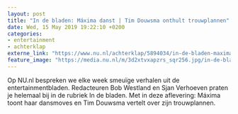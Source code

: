 ```yaml
---
layout: post
title: "In de bladen: Máxima danst | Tim Douwsma onthult trouwplannen"
date: Wed, 15 May 2019 19:22:10 +0200
categories: 
- entertainment 
- achterklap 
externe_link: "https://www.nu.nl/achterklap/5894034/in-de-bladen-maxima-danst-tim-douwsma-onthult-trouwplannen.html"
feature_image: "https://media.nu.nl/m/3d2xtvxapzrs_sqr256.jpg/in-de-bladen-maxima-danst-tim-douwsma-onthult-trouwplannen.jpg"
---
```


Op NU.nl bespreken we elke week smeuïge verhalen uit de entertainmentbladen. Redacteuren Bob Westland en Sjan Verhoeven praten je helemaal bij in de rubriek In de bladen. Met in deze aflevering: Máxima toont haar dansmoves en Tim Douwsma vertelt over zijn trouwplannen.
